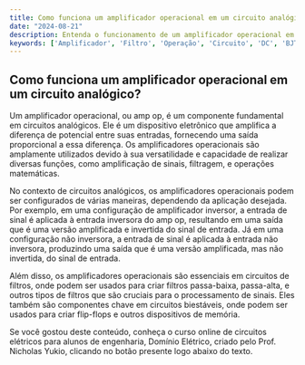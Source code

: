 ```yaml
---
title: Como funciona um amplificador operacional em um circuito analógico?
date: "2024-08-21"
description: Entenda o funcionamento de um amplificador operacional em circuitos analógicos e sua importância em aplicações de engenharia.
keywords: ['Amplificador', 'Filtro', 'Operação', 'Circuito', 'DC', 'BJT', 'biestável']
---
```


## Como funciona um amplificador operacional em um circuito analógico?

Um amplificador operacional, ou amp op, é um componente fundamental em circuitos analógicos. Ele é um dispositivo eletrônico que amplifica a diferença de potencial entre suas entradas, fornecendo uma saída proporcional a essa diferença. Os amplificadores operacionais são amplamente utilizados devido à sua versatilidade e capacidade de realizar diversas funções, como amplificação de sinais, filtragem, e operações matemáticas.

No contexto de circuitos analógicos, os amplificadores operacionais podem ser configurados de várias maneiras, dependendo da aplicação desejada. Por exemplo, em uma configuração de amplificador inversor, a entrada de sinal é aplicada à entrada inversora do amp op, resultando em uma saída que é uma versão amplificada e invertida do sinal de entrada. Já em uma configuração não inversora, a entrada de sinal é aplicada à entrada não inversora, produzindo uma saída que é uma versão amplificada, mas não invertida, do sinal de entrada.

Além disso, os amplificadores operacionais são essenciais em circuitos de filtros, onde podem ser usados para criar filtros passa-baixa, passa-alta, e outros tipos de filtros que são cruciais para o processamento de sinais. Eles também são componentes chave em circuitos biestáveis, onde podem ser usados para criar flip-flops e outros dispositivos de memória.

Se você gostou deste conteúdo, conheça o curso online de circuitos elétricos para alunos de engenharia, Domínio Elétrico, criado pelo Prof. Nicholas Yukio, clicando no botão presente logo abaixo do texto.
